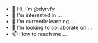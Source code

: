 - 👋 Hi, I’m @dyrvfy
- 👀 I’m interested in ...
- 🌱 I’m currently learning ...
- 💞️ I’m looking to collaborate on ...
- 📫 How to reach me ...

<!---
dyrvfy/dyrvfy is a ✨ special ✨ repository because its `README.md` (this file) appears on your GitHub profile.
You can click the Preview link to take a look at your changes.
--->
